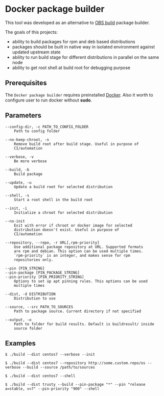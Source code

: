 # Docker package builder

This tool was developed as an alternative to [OBS build](https://github.com/openSUSE/obs-build) package builder.

The goals of this projects:

- ability to build packages for rpm and deb based distributions
- packages should be built in native way in isolated environment against updated upstream state
- ability to run build stage for different distributions in parallel on the same node
- ability to get root shell at build root for debugging purpose

## Prerequisites

The `Docker package builder` requires preinstalled [Docker](https://www.docker.com).
Also it worth to configure user to run docker without **sudo**.

## Parameters

    --config-dir, -c PATH_TO_CONFIG_FOLDER
        Path to config folder

    --no-keep-chroot, -n
        Remove build root after build stage. Useful in purpose of
        CI/automation

    --verbose, -v
        Be more verbose

    --build, -b
        Build package

    --update, -u
        Update a build root for selected distribution

    --shell, -s
        Start a root shell in the build root

    --init, -i
        Initialize a chroot for selected distribution

    --no-init
        Exit with error if chroot or docker image for selected
        distribution doesn't exist. Useful in purpose of
        CI/automation

    --repository, --repo, -r URL[,rpm-priority]
        Use additional package repository at URL. Supported formats
        are rpm and debian. This option can be used multiple times.
        `rpm-priority` is an integer, and makes sense for rpm
        repositories only.

    --pin [PIN_STRING]
    --pin-package [PIN_PACKAGE_STRING]
    --pin-priority [PIN_PRIORITY_STRING]
        Options to set up apt pinning rules. This options can be used
        multiple times

    --dist, -d DISTRIBUTION
        Distribution to use

    --source, --src PATH_TO_SOURCES
        Path to package source. Current directory if not specified

    --output, -o
        Path to folder for build results. Default is buildresult/ inside
        source folder

## Examples

```
$ ./build --dist centos7 --verbose --init
```
```
$ ./build --dist centos7 --repository http://some.custom.repo/os --verbose --build --source /path/to/sources
```
```
$ ./build --dist centos7 --shell
```
```
$ ./build --dist trusty --build --pin-package "*" --pin "release a=stable, v=7" --pin-priority "900" --shell
```
